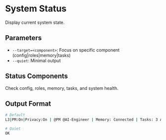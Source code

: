 # System Status

Display current system state.

## Parameters
- `--target=<component>`: Focus on specific component (config|roles|memory|tasks)
- `--quiet`: Minimal output

## Status Components
Check config, roles, memory, tasks, and system health.

## Output Format
```bash
# Default
L3|PM:On|Privacy:On | @PM @AI-Engineer | Memory: Connected | Tasks: 3 Active

# Quiet
OK
```